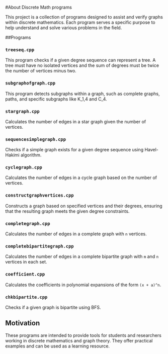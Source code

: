#About Discrete Math programs

This project is a collection of programs designed to assist and verify graphs within discrete mathematics.  Each program serves a specific purpose to help understand and solve various problems in the field.

##Programs

### `treeseq.cpp`

This program checks if a given degree sequence can represent a tree. A tree must have no isolated vertices and the sum of degrees must be twice the number of vertices minus two.

### `subgraphofgraph.cpp`

This program detects subgraphs within a graph, such as complete graphs, paths, and specific subgraphs like K_1,4 and C_4.

### `stargraph.cpp`

Calculates the number of edges in a star graph given the number of vertices.

### `sequencesimplegraph.cpp`

Checks if a simple graph exists for a given degree sequence using Havel-Hakimi algorithm.

### `cyclegraph.cpp`

Calculates the number of edges in a cycle graph based on the number of vertices.

### `constructgraphvertices.cpp`

Constructs a graph based on specified vertices and their degrees, ensuring that the resulting graph meets the given degree constraints.

### `completegraph.cpp`

Calculates the number of edges in a complete graph with `n` vertices.

### `completebipartitegraph.cpp`

Calculates the number of edges in a complete bipartite graph with `m` and `n` vertices in each set.

### `coefficient.cpp`

Calculates the coefficients in polynomial expansions of the form `(x + a)^n`.

### `chkbipartite.cpp`

Checks if a given graph is bipartite using BFS.

## Motivation

These programs are intended to provide tools for students and researchers working in discrete mathematics and graph theory. They offer practical examples and can be used as a learning resource.
